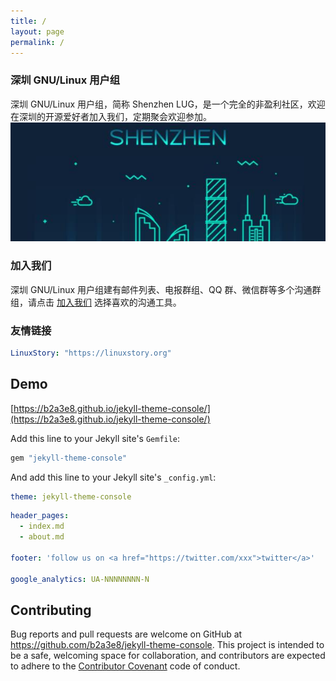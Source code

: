 ```yaml
---
title: /
layout: page
permalink: /
---
```


### 深圳 GNU/Linux 用户组
深圳 GNU/Linux 用户组，简称 Shenzhen LUG，是一个完全的非盈利社区，欢迎在深圳的开源爱好者加入我们，定期聚会欢迎参加。      
![](./assets/shenzhen-lug-600.jpg)

### 加入我们
深圳 GNU/Linux 用户组建有邮件列表、电报群组、QQ 群、微信群等多个沟通群组，请点击 [加入我们](./join/) 选择喜欢的沟通工具。

### 友情链接
```yaml
LinuxStory: "https://linuxstory.org"

```

## Demo

[https://b2a3e8.github.io/jekyll-theme-console/](https://b2a3e8.github.io/jekyll-theme-console/)



Add this line to your Jekyll site's `Gemfile`:

```ruby
gem "jekyll-theme-console"
```

And add this line to your Jekyll site's `_config.yml`:

```yaml
theme: jekyll-theme-console
```

```yaml
header_pages:
  - index.md
  - about.md

footer: 'follow us on <a href="https://twitter.com/xxx">twitter</a>'

google_analytics: UA-NNNNNNNN-N
```


## Contributing

Bug reports and pull requests are welcome on GitHub at https://github.com/b2a3e8/jekyll-theme-console. This project is intended to be a safe, welcoming space for collaboration, and contributors are expected to adhere to the [Contributor Covenant](http://contributor-covenant.org) code of conduct.
